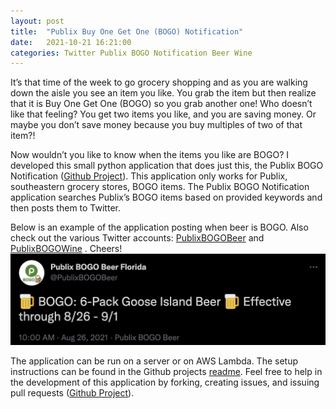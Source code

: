 ```yaml
---
layout: post
title:  "Publix Buy One Get One (BOGO) Notification"
date:   2021-10-21 16:21:00
categories: Twitter Publix BOGO Notification Beer Wine
---
```


It’s that time of the week to go grocery shopping and as you are walking down the aisle you see an item you like. You grab the item but then realize that it is Buy One Get One (BOGO) so you grab another one! Who doesn’t like that feeling? You get two items you like, and you are saving money. Or maybe you don’t save money because you buy multiples of two of that item?!

Now wouldn’t you like to know when the items you like are BOGO? I developed this small python application that does just this, the Publix BOGO Notification ([Github Project][github-publix-bogo-notification]). This application only works for Publix, southeastern grocery stores, BOGO items. The Publix BOGO Notification application searches Publix’s BOGO items based on provided keywords and then posts them to Twitter.

Below is an example of the application posting when beer is BOGO. Also check out the various Twitter accounts: [PublixBOGOBeer][publix-bogo-beer] and [PublixBOGOWine][publix-bogo-wine] . Cheers!
![BOGO Twitter notification screenshot](/assets/images/2021-10-20-publix-bogo-notification-example.png)

The application can be run on a server or on AWS Lambda. The setup instructions can be found in the Github projects [readme][github-readme]. Feel free to help in the development of this application by forking, creating issues, and issuing pull requests ([Github Project][github-publix-bogo-notification]).

[github-publix-bogo-notification]: https://github.com/DFieldFL/publix-bogo-notification
[publix-bogo-beer]: https://twitter.com/PublixBOGOBeer
[publix-bogo-wine]: https://twitter.com/PublixBOGOwine
[github-readme]: https://github.com/DFieldFL/publix-bogo-notification/blob/main/README.md

